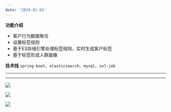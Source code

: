 ```yaml
--- 
date: '2024-01-03'
---
```


**功能介绍**
- 客户行为数据聚合
- 设置标签规则
- 基于ES存储引擎处理标签规则，实时生成客户标签
- 基于标签形成人群画像

**技术栈** `spring-boot`、`elasticsearch`、`mysql`、`xxl-job`

----
----

![](/upload/2024110601.png)

![](/upload/2024110602.png)

![](/upload/2024110603.png)
